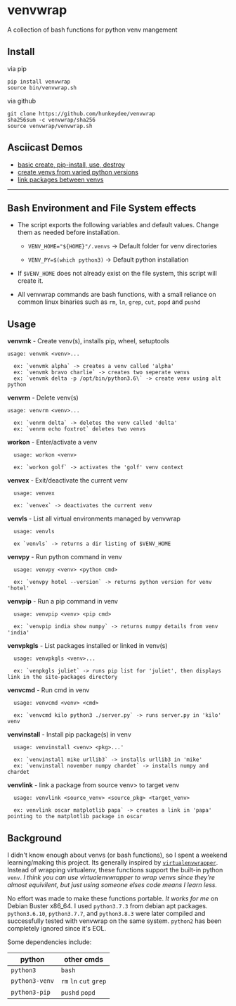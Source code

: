 # venvwrap
A collection of bash functions for python venv mangement

## Install
via pip

```
pip install venvwrap
source bin/venvwrap.sh
```

via github

```
git clone https://github.com/hunkeydee/venvwrap
sha256sum -c venvwrap/sha256
source venvwrap/venvwrap.sh
```

## Asciicast Demos
- [basic create, pip-install, use, destroy](https://asciinema.org/a/326317)
- [create venvs from varied python versions](https://asciinema.org/a/326320)
- [link packages between venvs](https://asciinema.org/a/326319)

---

## Bash Environment and File System effects
- The script exports the following variables and default values.  Change them as needed before installation.

  - `VENV_HOME="${HOME}"/.venvs` -> Default folder for venv directories

  - `VENV_PY=$(which python3)` -> Default python installation

- If `$VENV_HOME` does not already exist on the file system, this script will create it.

- All venvwrap commands are bash functions, with a small reliance on common linux binaries such as `rm`, `ln`, `grep`, `cut`, `popd` and `pushd`

## Usage
**venvmk** - Create venv(s), installs pip, wheel, setuptools
```
usage: venvmk <venv>...

  ex: `venvmk alpha` -> creates a venv called 'alpha'
  ex: `venvmk bravo charlie` -> creates two seperate venvs
  ex: `venvmk delta -p /opt/bin/python3.6\` -> create venv using alt python
```
**venvrm** - Delete venv(s)
```
usage: venvrm <venv>...

  ex: `venrm delta` -> deletes the venv called 'delta'
  ex: `venrm echo foxtrot` deletes two venvs
```
**workon** - Enter/activate a venv
```
  usage: workon <venv>

  ex: `workon golf` -> activates the 'golf' venv context
```
**venvex** - Exit/deactivate the current venv
```
  usage: venvex

  ex: `venvex` -> deactivates the current venv
```
**venvls** - List all virtual environments managed by venvwrap
```
  usage: venvls
  
  ex `venvls` -> returns a dir listing of $VENV_HOME
```
**venvpy** - Run python command in venv
```
  usage: venvpy <venv> <python cmd>

  ex: `venvpy hotel --version` -> returns python version for venv 'hotel'
```
**venvpip** - Run a pip command in venv
```
  usage: venvpip <venv> <pip cmd>

  ex: `venvpip india show numpy` -> returns numpy details from venv 'india'
```
**venvpkgls** - List packages installed or linked in venv(s)
```
  usage: venvpkgls <venv>...

  ex: `venpkgls juliet` -> runs pip list for 'juliet', then displays link in the site-packages directory
```
**venvcmd** - Run cmd in venv
```
  usage: venvcmd <venv> <cmd>
  
  ex: `venvcmd kilo python3 ./server.py` -> runs server.py in 'kilo' venv
```
**venvinstall** - Install pip package(s) in venv
```
  usage: venvinstall <venv> <pkg>...'

  ex: `venvinstall mike urllib3` -> installs urllib3 in 'mike'
  ex: `venvinstall november numpy chardet` -> installs numpy and chardet
```
**venvlink** - link a package from  source venv> to target venv
```
  usage: venvlink <source_venv> <source_pkg> <target_venv>

  ex: venvlink oscar matplotlib papa` -> creates a link in 'papa' pointing to the matplotlib package in oscar
```

## Background
I didn't know enough about venvs (or bash functions), so I spent a weekend learning/making this project.  Its generally inspired by [`virtualenvwrapper`](https://pypi.org/project/virtualenvwrapper/).  Instead of wrapping virtualenv, these functions support the built-in python `venv`.  *I think you can use virtualenvwrapper to wrap venvs since they're almost equivilent, but just using someone elses code means I learn less.*

No effort was made to make these functions portable.  *It works for me* on Debian Buster x86_64.  I used `python3.7.3` from debian apt packages.  `python3.6.10`, `python3.7.7`, and `python3.8.3` were later compiled and successfully tested with venvwrap on the same system. `python2` has been completely ignored since it's EOL.   

Some dependencies include:

| python         | other cmds            |
|----------------|-----------------------|
| `python3`      | `bash`                |
| `python3-venv` | `rm` `ln` `cut` `grep`|
| `python3-pip`  | `pushd` `popd`        |
